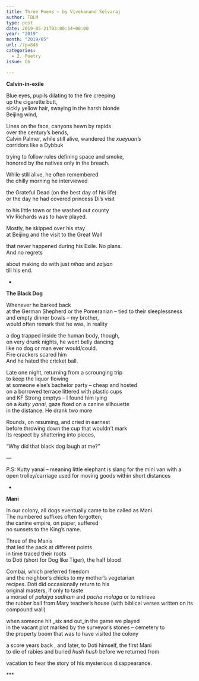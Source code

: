 ```yaml
---
title: Three Poems – by Vivekanand Selvaraj
author: TBLM
type: post
date: 2019-05-21T03:00:54+00:00
year: "2019"
month: "2019/05"
url: /?p=846
categories:
  - 2. Poetry
issue: C6

---
```

**Calvin-in-exile**

Blue eyes, pupils dilating to the fire creeping  
up the cigarette butt,  
sickly yellow hair, swaying in the harsh blonde  
Beijing wind,

Lines on the face, canyons hewn by rapids  
over the century’s bends,  
Calvin Palmer, while still alive, wandered the _xueyuan&#8217;s_  
corridors like a Dybbuk

trying to follow rules defining space and smoke,  
honored by the natives only in the breach.

While still alive, he often remembered  
the chilly morning he interviewed

the Grateful Dead (on the best day of his life)  
or the day he had covered princess Di’s visit

to his little town or the washed out county  
Viv Richards was to have played.

Mostly, he skipped over his stay  
at Beijing and the visit to the Great Wall

that never happened during his Exile. No plans.  
And no regrets

about making do with just _nihao_ and _zaijian_  
till his end.

*

**The Black Dog**

Whenever he barked back  
at the German Shepherd or the Pomeranian &#8211; tied to their sleeplessness  
and empty dinner bowls &#8211; my brother,  
would often remark that he was, in reality

a dog trapped inside the human body, though,  
on very drunk nights, he went belly dancing  
like no dog or man ever would/could.  
Fire crackers scared him  
And he hated the cricket ball.

Late one night, returning from a scrounging trip  
to keep the liquor flowing  
at someone else’s bachelor party &#8211; cheap and hosted  
on a borrowed terrace littered with plastic cups  
and KF Strong emptys &#8211; I found him lying  
on a _kutty yanai_, gaze fixed on a canine silhouette  
in the distance. He drank two more

Rounds, on resuming, and cried in earnest  
before throwing down the cup that wouldn&#8217;t mark  
its respect by shattering into pieces,

“Why did that black dog laugh at me?”

&#8212;

P.S: Kutty yanai &#8211; meaning little elephant is slang for the mini van with a open trolley/carriage used for moving goods within short distances

*

**Mani**

In our colony, all dogs eventually came to be called as Mani.  
The numbered suffixes often forgotten,  
the canine empire, on paper, suffered  
no sunsets to the King’s name.

Three of the Manis  
that led the pack at different points  
in time traced their roots  
to Doti (short for Dog like Tiger), the half blood

Combai, which preferred freedom  
and the neighbor’s chicks to my mother’s vegetarian  
recipes. Doti did occasionally return to his  
original masters, if only to taste  
a morsel of _palaiya sadham_ and _pacha molaga_ or to retrieve  
the rubber ball from Mary teacher’s house (with biblical verses written on its compound wall)

when someone hit _six and out_in the game we played  
in the vacant plot marked by the surveyor’s stones &#8211; cemetery to  
the property boom that was to have visited the colony

a score years back , and later, to Doti himself, the first Mani  
to die of rabies and buried _hush hush_ before we returned from

vacation to hear the story of his mysterious disappearance.

\***